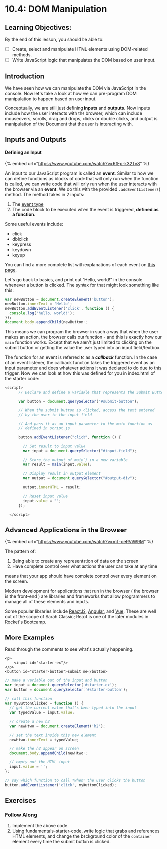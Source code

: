 # 10.4: DOM Manipulation

## Learning Objectives:

By the end of this lesson, you should be able to:

- [ ] Create, select and manipulate HTML elements using DOM-related methods.
- [ ] Write JavaScript logic that manipulates the DOM based on user input.

## Introduction

We have seen how we can manipulate the DOM via JavaScript in the console. Now let's take a look at how we can pre-program DOM manipulation to happen based on user input.

Conceptually, we are still just defining **inputs** and **outputs.** Now inputs include how the user interacts with the browser, which can include mouseovers, scrolls, drag and drops, clicks or double clicks, and output is manipulation of the Document that the user is interacting with.

## Inputs and Outputs

#### Defining an Input

{% embed url="https://www.youtube.com/watch?v=6fEp-k32Tv8" %}

An input to our JavaScript program is called an **event**. Similar to how we can define functions as blocks of code that will only run when the function is called, we can write code that will only run when the user interacts with the browser via an **event**. We do this with the provided `.addEventListener(`) method. The method takes in 2 inputs:

1. The [event type](https://developer.mozilla.org/en-US/docs/Web/Events)
2. The code block to be executed when the event is triggered, **defined as a function**.

Some useful events include:

- click
- dblclick
- keypress
- keydown
- keyup

You can find a more complete list with explanations of each event on [this page](https://www.w3schools.com/jsref/dom_obj_event.asp).

Let's go back to basics, and print out "Hello, world!" in the console whenever a button is clicked. The syntax for that might look something like this:

```javascript
var newButton = document.createElement('button');
newButton.innerText = 'Hello';
newButton.addEventListener('click', function () {
  console.log('hello, world!');
});
document.body.appendChild(newButton);
```

This means we can program the browser in such a way that when the user makes an action, the browser calls our function - and this is exactly how our `main` function works. Except that we aren't just limited to clicking on the submit button or getting the value the user typed into an input field/textbox.

The function for an event is referred to as a _**callback**_ function. In the case of an event listener, the callback function takes the triggered event as an input parameter and does whatever actions it was declared to do due to this trigger. Now we can look at how this was defined for you in index.html of the starter code:

```javascript
<script>
      // Declare and define a variable that represents the Submit Button

      var button = document.querySelector("#submit-button");

      // When the submit button is clicked, access the text entered
      // by the user in the input field

      // And pass it as an input parameter to the main function as
      // defined in script.js

      button.addEventListener("click", function () {

        // Set result to input value
        var input = document.querySelector("#input-field");

        // Store the output of main() in a new variable
        var result = main(input.value);

        // Display result in output element
        var output = document.querySelector("#output-div");

        output.innerHTML = result;

        // Reset input value
        input.value = "";
      });

  </script>
```

## Advanced Applications in the Browser

{% embed url="https://www.youtube.com/watch?v=mT-oeRViW9M" %}

The pattern of:

1. Being able to create any representation of data on the screen
2. Have complete control over what actions the user can take at any time

means that your app should have complete control over every element on the screen.

Modern development for applications that run in the browser ( the browser is the front-end ) are libraries and frameworks that allow programmers to manage all of these elements and inputs.

Some popular libraries include [ReactJS](https://reactjs.org), [Angular](https://angular.io), and [Vue](https://vuejs.org). These are well out of the scope of Sarah Classic; React is one of the later modules in Rocket's Bootcamp.

## More Examples

Read through the comments to see what's actually happening.

```markup
<p>
    <input id="starter-ex"/>
</p>
<button id="starter-button">submit me</button>
```

```javascript
// make a variable out of the input and button
var input = document.querySelector('#starter-ex');
var button = document.querySelector('#starter-button');

// call this function
var myButtonClicked = function () {
  // get the current value that's been typed into the input
  var typedValue = input.value;

  // create a new h2
  var newHtwo = document.createElement('h2');

  // set the text inside this new element
  newHtwo.innerText = typedValue;

  // make the h2 appear on screen
  document.body.appendChild(newHtwo);

  // empty out the HTML input
  input.value = '';
};

// say which function to call *when* the user clicks the button
button.addEventListener('click', myButtonClicked);
```

## Exercises

### Follow Along

1. Implement the above code.
2. Using fundamentals-starter-code, write logic that grabs and references HTML elements, and change the background color of the `container` element every time the submit button is clicked.
